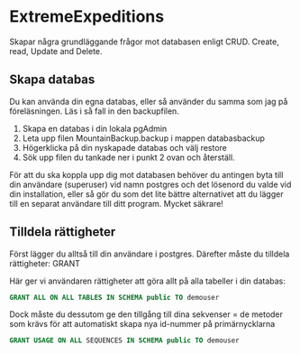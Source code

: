 # ExtremeExpeditions
Skapar några grundläggande frågor mot databasen enligt CRUD. Create, read, Update and Delete. 

## Skapa databas 
Du kan använda din egna databas, eller så använder du samma som jag på föreläsningen. Läs i så fall in den backupfilen.
1. Skapa en databas i din lokala pgAdmin
2. Leta upp filen MountainBackup.backup i mappen databasbackup
3. Högerklicka på din nyskapade databas och välj restore
4. Sök upp filen du tankade ner i punkt 2 ovan och återställ.


För att du ska koppla upp dig mot databasen behöver du antingen byta till din användare (superuser) vid namn postgres och det lösenord du valde vid din installation, eller så gör du som det lite bättre alternativet att du lägger till en separat användare till ditt program. Mycket säkrare!

## Tilldela rättigheter
Först lägger du alltså till din användare i postgres. Därefter måste du tilldela rättigheter: GRANT

Här ger vi användaren rättigheter att göra allt på alla tabeller i din databas:
```sql 
GRANT ALL ON ALL TABLES IN SCHEMA public TO demouser
```

Dock måste du dessutom ge den tillgång till dina sekvenser = de metoder som krävs för att automatiskt skapa nya id-nummer på primärnycklarna
```sql
GRANT USAGE ON ALL SEQUENCES IN SCHEMA public TO demouser
```
